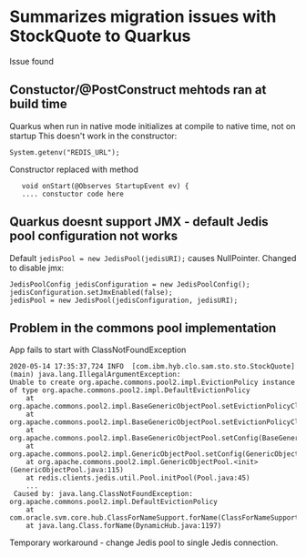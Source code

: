 # Summarizes migration issues with StockQuote to Quarkus 
Issue found

## Constuctor/@PostConstruct mehtods ran at build time 
Quarkus when run in native mode initializes at compile to native time, not on startup 
This doesn't work in the constructor:

`System.getenv("REDIS_URL");`

Constructor replaced with  method

```
   void onStart(@Observes StartupEvent ev) {
   .... constuctor code here

```

## Quarkus doesnt support JMX - default Jedis pool configuration not works
Default `jedisPool = new JedisPool(jedisURI);` causes NullPointer.
Changed to disable jmx:

```
JedisPoolConfig jedisConfiguration = new JedisPoolConfig();
jedisConfiguration.setJmxEnabled(false);
jedisPool = new JedisPool(jedisConfiguration, jedisURI);
```

## Problem in the commons pool implementation
App fails to start with ClassNotFoundException
```
2020-05-14 17:35:37,724 INFO  [com.ibm.hyb.clo.sam.sto.sto.StockQuote] (main) java.lang.IllegalArgumentException: 
Unable to create org.apache.commons.pool2.impl.EvictionPolicy instance of type org.apache.commons.pool2.impl.DefaultEvictionPolicy
	at org.apache.commons.pool2.impl.BaseGenericObjectPool.setEvictionPolicyClassName(BaseGenericObjectPool.java:662)
	at org.apache.commons.pool2.impl.BaseGenericObjectPool.setEvictionPolicyClassName(BaseGenericObjectPool.java:687)
	at org.apache.commons.pool2.impl.BaseGenericObjectPool.setConfig(BaseGenericObjectPool.java:235)
	at org.apache.commons.pool2.impl.GenericObjectPool.setConfig(GenericObjectPool.java:302)
	at org.apache.commons.pool2.impl.GenericObjectPool.<init>(GenericObjectPool.java:115)
	at redis.clients.jedis.util.Pool.initPool(Pool.java:45)
	...
 Caused by: java.lang.ClassNotFoundException: org.apache.commons.pool2.impl.DefaultEvictionPolicy
	at com.oracle.svm.core.hub.ClassForNameSupport.forName(ClassForNameSupport.java:60)
	at java.lang.Class.forName(DynamicHub.java:1197)
```	
	
Temporary workaround - change Jedis pool to single Jedis connection.	